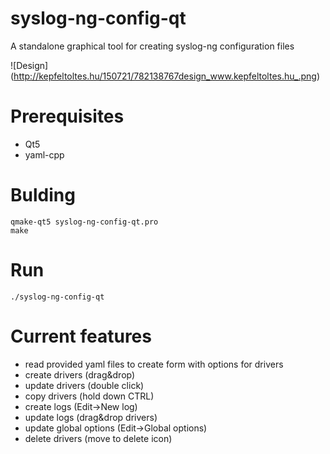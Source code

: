 # syslog-ng-config-qt
A standalone graphical tool for creating syslog-ng configuration files

![Design]
(http://kepfeltoltes.hu/150721/782138767design_www.kepfeltoltes.hu_.png)

# Prerequisites
- Qt5
- yaml-cpp

# Bulding
```
qmake-qt5 syslog-ng-config-qt.pro
make
```

# Run
```
./syslog-ng-config-qt
```

# Current features
- read provided yaml files to create form with options for drivers
- create drivers (drag&drop)
- update drivers (double click)
- copy drivers (hold down CTRL)
- create logs (Edit->New log)
- update logs (drag&drop drivers)
- update global options (Edit->Global options)
- delete drivers (move to delete icon)
